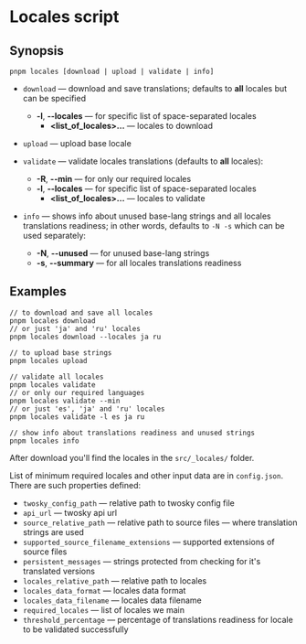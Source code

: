 # Locales script

## Synopsis

```text
pnpm locales [download | upload | validate | info]
```

- `download` — download and save translations; defaults to **all** locales but can be specified
    - **-l**, **--locales** — for specific list of space-separated locales
        - **<list_of_locales>...** — locales to download

- `upload` — upload base locale

- `validate` — validate locales translations (defaults to **all** locales):
    - **-R**, **--min** — for only our required locales
    - **-l**, **--locales** — for specific list of space-separated locales
        - **<list_of_locales>...** — locales to validate

- `info` — shows info about unused base-lang strings and all locales translations readiness; in other words, defaults to `-N -s` which can be used separately:
    - **-N**, **--unused** — for unused base-lang strings
    - **-s**, **--summary** — for all locales translations readiness

## Examples

```text
// to download and save all locales
pnpm locales download
// or just 'ja' and 'ru' locales
pnpm locales download --locales ja ru

// to upload base strings
pnpm locales upload

// validate all locales
pnpm locales validate
// or only our required languages
pnpm locales validate --min
// or just 'es', 'ja' and 'ru' locales
pnpm locales validate -l es ja ru

// show info about translations readiness and unused strings
pnpm locales info
```

After download you'll find the locales in the `src/_locales/` folder.

List of minimum required locales and other input data are in `config.json`. There are such properties defined:

- `twosky_config_path` — relative path to twosky config file
- `api_url` — twosky api url
- `source_relative_path` — relative path to source files — where translation strings are used
- `supported_source_filename_extensions` — supported extensions of source files
- `persistent_messages` — strings protected from checking for it's translated versions
- `locales_relative_path` — relative path to locales
- `locales_data_format` — locales data format
- `locales_data_filename` — locales data filename
- `required_locales` — list of locales we main
- `threshold_percentage` — percentage of translations readiness for locale to be validated successfully
